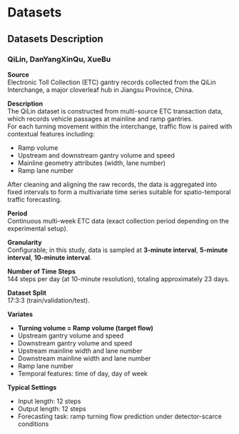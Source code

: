 # Datasets

## Datasets Description

### QiLin, DanYangXinQu, XueBu

**Source**  
Electronic Toll Collection (ETC) gantry records collected from the QiLin Interchange, a major cloverleaf hub in Jiangsu Province, China.  

**Description**  
The QiLin dataset is constructed from multi-source ETC transaction data, which records vehicle passages at mainline and ramp gantries.  
For each turning movement within the interchange, traffic flow is paired with contextual features including:  

- Ramp volume
- Upstream and downstream gantry volume and speed  
- Mainline geometry attributes (width, lane number)  
- Ramp lane number  

After cleaning and aligning the raw records, the data is aggregated into fixed intervals to form a multivariate time series suitable for spatio-temporal traffic forecasting.  

**Period**  
Continuous multi-week ETC data (exact collection period depending on the experimental setup).  

**Granularity**  
Configurable; in this study, data is sampled at **3-minute interval**, **5-minute interval**, **10-minute interval**.  

**Number of Time Steps**  
144 steps per day (at 10-minute resolution), totaling approximately 23 days.  

**Dataset Split**  
17:3:3 (train/validation/test).  

**Variates**  
- **Turning volume = Ramp volume (target flow)**  
- Upstream gantry volume and speed  
- Downstream gantry volume and speed  
- Upstream mainline width and lane number  
- Downstream mainline width and lane number  
- Ramp lane number  
- Temporal features: time of day, day of week  

**Typical Settings**  
- Input length: 12 steps
- Output length: 12 steps
- Forecasting task: ramp turning flow prediction under detector-scarce conditions  